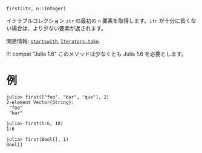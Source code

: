 ```
first(itr, n::Integer)
```

イテラブルコレクション `itr` の最初の `n` 要素を取得します。`itr` が十分に長くない場合は、より少ない要素が返されます。

関連情報: [`startswith`](@ref), [`Iterators.take`](@ref).

!!! compat "Julia 1.6"
    このメソッドは少なくとも Julia 1.6 を必要とします。


# 例

```jldoctest
julia> first(["foo", "bar", "qux"], 2)
2-element Vector{String}:
 "foo"
 "bar"

julia> first(1:6, 10)
1:6

julia> first(Bool[], 1)
Bool[]
```
